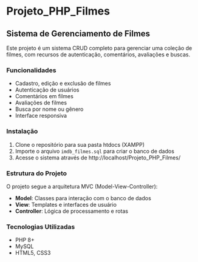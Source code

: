 # Projeto_PHP_Filmes

## Sistema de Gerenciamento de Filmes

Este projeto é um sistema CRUD completo para gerenciar uma coleção de filmes, com recursos de autenticação, comentários, avaliações e buscas.

### Funcionalidades

- Cadastro, edição e exclusão de filmes
- Autenticação de usuários
- Comentários em filmes
- Avaliações de filmes
- Busca por nome ou gênero
- Interface responsiva

### Instalação

1. Clone o repositório para sua pasta htdocs (XAMPP)
2. Importe o arquivo `imdb_filmes.sql` para criar o banco de dados
3. Acesse o sistema através de http://localhost/Projeto_PHP_Filmes/

### Estrutura do Projeto

O projeto segue a arquitetura MVC (Model-View-Controller):

- **Model**: Classes para interação com o banco de dados
- **View**: Templates e interfaces de usuário
- **Controller**: Lógica de processamento e rotas

### Tecnologias Utilizadas

- PHP 8+
- MySQL
- HTML5, CSS3